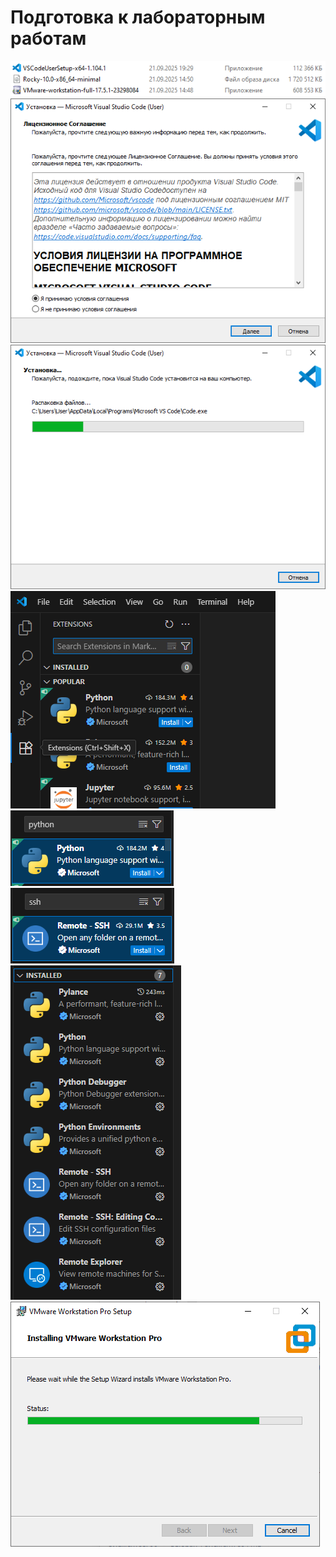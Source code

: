 # Подготовка к лабораторным работам
![](../images/preparation_for_labs/0.0.png)
![](../images/preparation_for_labs/0.1.png)
![](../images/preparation_for_labs/0.2.png)
![](../images/preparation_for_labs/0.3.png)
![](../images/preparation_for_labs/0.4.png)
![](../images/preparation_for_labs/0.5.png)
![](../images/preparation_for_labs/0.6.png)
![](../images/preparation_for_labs/0.7.png)